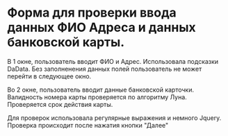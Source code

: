 # Форма для проверки ввода данных ФИО Адреса и данных банковской карты.

В 1 окне, пользователь вводит ФИО и Адрес. 
Использовала  подсказки DaData. 
Без заполненения данных полей пользователь не может перейти в следующее окно.

Во 2 окне, пользователь вводит данные банковской карточки.
Валидность номера карты проверяется по алгоритму Луна.
Проверяется срок действия карты.

Для проверок использовала регулярные выражения и немного Jquery.
Проверка происходит после нажатия кнопки "Далее"

